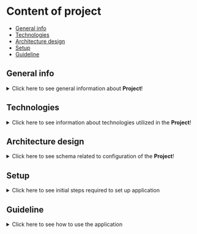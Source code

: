 # Content of project
* [General info](#general-info)
* [Technologies](#technologies)
* [Architecture design](#architecture-design)
* [Setup](#setup)
* [Guideline](#guideline)




## General info
<details>
<summary>Click here to see general information about <b>Project</b>!</summary>
<br>
This app is dedicated to manage shooting range competitions. Basic concept looks as following:
<br>
<ol>
  <li>Admin creates competitions and challanges</li>
  <li>User registers account</li>
  <li>User enrolls to challange</li>
  <li>Referee edit results</li>
  <li>User checks results</li>
  </ol>
  Application usage scope is dependend on user logged in profile. Basic user can only enroll to challanges and see results. Referee can moreover edit results. Admin is authorized to create competitions and challanges.
<br>
  The main aim was to do app using concept of microservices and to improve my skills in implementation of various tools with Flask app.

</details>

## Technologies
<details>
<summary>Click here to see information about technologies utilized in the <b>Project</b>!</summary>
<br>
Technologies utilized in the frame of this project are:
<br>
<ul>
  <br>
  <li>Flask</li>
  <p>Main application localized in container 'web' is based on Flask. It allows users to do interaction and it poses as root of whole project. Container 'web1' also consist Flask app and it is dedicated to manage data in ooperation with Postgres database.</p>
  <li>Keycloak</li>
  <p>Keycloak is responsible for management of user profiles. It allows to switch user profiles between basic user, referee or admin. Furthermore it passes to root app info regarding to scope of logged user.</p>
  <li>Postgres</li>
  <p>PostgreSQL database stores data related to competitions, challanges and results.</p>
  <li>Celery</li>
  <p>Celery is responsible for management of mailing queue. Every user during registration process needs to provide emil address. Afterwards messages sent to email addresses of users are processed with utilization of Celery worker.</p>
  <li>Redis</li>
  <p>Redis supports Celery as a message broker.</p>
  <li>Docker</li>
  <p>Docker has been utilized to deploy the app in concept of microservices.</p>
  </ol>
  Application usage scope is dependend on user logged in profile. Basic user can only enroll to challanges and see results. Referee can moreover edit results. Admin is authorized to create competitions and challanges.
<br>
  The main aim was to do app using concept of microservices and to improve my skills in implementation of various tools with Flask app.

</details>

## Architecture design
<details>
<summary>Click here to see schema related to configuration of the <b>Project</b>!</summary>
<br>
<img src="https://user-images.githubusercontent.com/106651068/172850830-7caa3b2d-5f1d-4455-a62b-aeccaef08c7f.png" width="80%" height="80%"></img>
<br>
</details>

## Setup
<details>
<summary>Click here to see initial steps required to set up application</summary>
<br>
Required action is to replace value of CLIENT_SECRET in .env file and create Keycloak admin user. All users are created on behalf of admin user so registration of new users can not be done until Keycloak admin is created.
<br>
Please check guideline section to see how to create Keycloak admin user.
</details>

## Guideline
<details>
<summary>Click here to see how to use the application</summary>
<br>
Get secret key from keycloak:
<br>
<img src="https://user-images.githubusercontent.com/106651068/172534035-a551137a-c5e9-45fb-8ecb-f3a6aa7462a8.png" width="50%" height="50%"></img>
<br>
Enter using credentials admin/password:
<br>
<img src="https://user-images.githubusercontent.com/106651068/172534442-4a397872-ffc0-4a17-97a0-224f708dfe65.png" width="80%" height="80%"></img>
<br>
Go to Clients section and click on admin-cli:
<br>
<img src="https://user-images.githubusercontent.com/106651068/172848374-d63935b3-b817-40c1-be24-ec645bc02130.png" width="80%" height="80%"></img>
<br>
In credentials section click Regenerate Secret and copy the code:
<br>
<img src="https://user-images.githubusercontent.com/106651068/172848647-2ad3ecdb-ae62-4b75-93cb-10bf505c478a.png" width="80%" height="80%"></img>
<br>
Paste it into proper place in .env file and restart containers:
<br>
<img src="https://user-images.githubusercontent.com/106651068/172848892-bc374d9a-a537-4e07-ac54-f4c55d669a4a.png" width="80%" height="80%"></img>
<br>
Add user with credentials admin/password:
<br>
<img src="https://user-images.githubusercontent.com/106651068/172534861-5add6c26-05ff-4bbc-84ec-5ee59f306630.png" width="80%" height="80%"></img>
<br>
<img src="https://user-images.githubusercontent.com/106651068/172534975-6fe5ada5-95f3-4a35-8438-a135bd9773ad.png" width="80%" height="80%"></img>
<br>
<img src="https://user-images.githubusercontent.com/106651068/172535039-329b64fa-99de-43cc-82dd-75460fce9d62.png" width="80%" height="80%"></img>
<br>
Assign manage-user role:
<br>
<img src="https://user-images.githubusercontent.com/106651068/172911147-5eb0da64-56bf-44ac-94f2-ce7008a054c5.png" width="80%" height="80%"></img>
<br>
Make sure that your configuration looks as following:
<br>
<img src="https://user-images.githubusercontent.com/106651068/172535122-ee6c8623-6f90-4338-bc0b-0e964c7dbedb.png" width="80%" height="80%"></img>
<br>
Now it is time to create users. We will create admin user responsible for adding competitions and challanges, referee user responsible for editing results 
and basic user allowed to enroll to challanges. Lets enter to initial competition and  start with creating admin user:
<br>
<img src="https://user-images.githubusercontent.com/106651068/172536041-54fb2d75-178f-4133-be9e-cf5e703225e4.png" width="80%" height="80%"></img>
<br>
Go to register section and fill the form:
<br>
<img src="https://user-images.githubusercontent.com/106651068/172536180-9fcae087-4853-47a3-ae52-7e61365cbabc.png" width="80%" height="80%"></img>
<br>
We need to assign created user to admin role. Come back to keycloak, click on users section on left side and click hiperlink related to created user:
<br>
<img src="https://user-images.githubusercontent.com/106651068/172536671-6f0064b4-948c-4084-ae0d-3c583876038b.png" width="80%" height="80%"></img>
<br>
Take role admin to assigned roles:
<br>
<img src="https://user-images.githubusercontent.com/106651068/172536964-6956e0f4-5746-41f9-9369-1bca5b06617b.png" width="80%" height="80%"></img>
<br>
Log out and create referee user:
<br>
<img src="https://user-images.githubusercontent.com/106651068/172836435-1588f0db-724c-4e23-89f3-72fc6ab57928.png" width="80%" height="80%"></img>
<br>
We need to assign created user to referee role. Come back to keycloak and click hiperlink related to created user:
<br>
<img src="https://user-images.githubusercontent.com/106651068/172838981-cb0a663b-8d81-411d-9a25-1e8f575da943.png" width="80%" height="80%"></img>
<br>
Take role referee to assigned roles:
<br>
<img src="https://user-images.githubusercontent.com/106651068/172836793-4a4395ad-38db-4b43-80ba-82cb39bf0fd2.png" width="80%" height="80%"></img>
<br>
Log out, go to register section and register new basic user:
<br>
<img src="https://user-images.githubusercontent.com/106651068/172541485-484ecd1c-670a-45ef-a3a9-96a3b1175cd1.png" width="80%" height="80%"></img>
<br>
All types of users have been added. Now log into app as admin:
<br>
<img src="https://user-images.githubusercontent.com/106651068/172537259-0b8b3343-db8a-43cd-9d3e-ef0ea246614d.png" width="80%" height="80%"></img>
<br>
Create new competition:
<br>
<img src="https://user-images.githubusercontent.com/106651068/172537363-c5f180e6-4e6b-4d18-b721-0a50bdbd15c5.png" width="80%" height="80%"></img>
<br>
<img src="https://user-images.githubusercontent.com/106651068/172537506-4ff56cc3-ac09-4b0c-ad10-41961093efde.png" width="80%" height="80%"></img>
<br>
Create new challange assigned to newly created competition:
<br>
<img src="https://user-images.githubusercontent.com/106651068/172837568-36497db9-16c1-4a59-8c3e-759fb7c133a4.png" width="80%" height="80%"></img>
<br>
Competition and challange have been added. Log out, come back to main page (localhost:5000) and get into newly created competition:
<br>
<img src="https://user-images.githubusercontent.com/106651068/172830327-9e34cfc4-3a06-46a5-8770-7801c958a24a.png" width="80%" height="80%"></img>
<br>
Log in as basic user:
<br>
<img src="https://user-images.githubusercontent.com/106651068/172843359-1b22a068-5db6-4e45-b319-7bf624cb0e08.png" width="80%" height="80%"></img>
<br>
Enroll to challange:
<br>
<img src="https://user-images.githubusercontent.com/106651068/172542086-a223efc5-f60d-417c-a650-42fa24de91b8.png" width="80%" height="80%"></img>
<br>
Log out and after that log in as a referee:
<br>
<img src="https://user-images.githubusercontent.com/106651068/172837783-3abcfad9-1117-4539-9274-0722eabe32e7.png" width="80%" height="80%"></img>
<br>
Modify result:
<br>
<img src="https://user-images.githubusercontent.com/106651068/172838014-079b403c-b107-40d2-bed6-533f34fd0501.png" width="80%" height="80%"></img>
<br>
<img src="https://user-images.githubusercontent.com/106651068/172838128-174cca4c-c06e-477d-aaa6-a1910ec5d48a.png" width="50%" height="50%"></img>
<br>
Log out and log in as basic user:
<br>
<img src="https://user-images.githubusercontent.com/106651068/172843359-1b22a068-5db6-4e45-b319-7bf624cb0e08.png" width="80%" height="80%"></img>
<br>
Check the result:
<br>
<img src="https://user-images.githubusercontent.com/106651068/172843549-306a9e5f-f233-484c-a887-db9b66fda9bc.png" width="80%" height="80%"></img>
</details>
